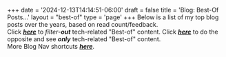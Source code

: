 +++
date = '2024-12-13T14:14:51-06:00'
draft = false
title = 'Blog: Best-Of Posts...'
layout = "best-of"
type = 'page'
+++
Below is a list of my top blog posts over the years, based on read count/feedback.  <br /> 
Click [***here***](https://julianwest.me/Blog/best-of-no-tech/) to *filter*-***out*** tech-related "Best-of" content. Click [***here***](https://julianwest.me/Blog/best-of-tech/) to do the opposite and see ***only*** tech-related "Best-of" content. <br />
More Blog Nav shortcuts [***here***](https://julianwest.me/Blog/nav-tips/).